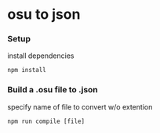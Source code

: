 # osu to json


### Setup
install dependencies
```
npm install
```

### Build a .osu file to .json
specify name of file to convert w/o extention
```
npm run compile [file]
```